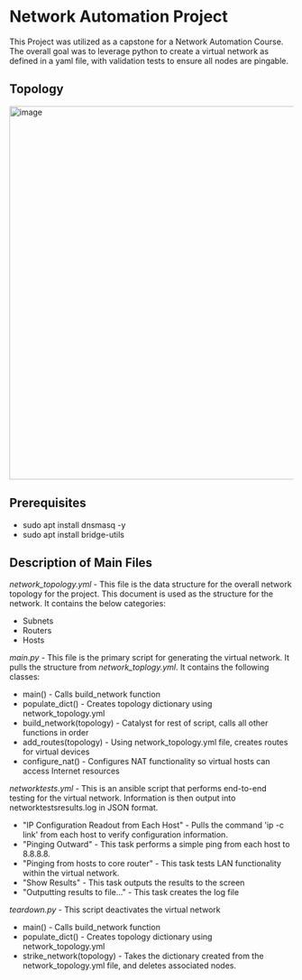 # Network Automation Project
This Project was utilized as a capstone for a Network Automation Course. The overall goal was to leverage python to create a virtual network as defined in a yaml file, with validation tests to ensure all nodes are pingable.

## Topology
<img width="662" alt="image" src="https://github.com/rodriguezmarkd/NetworkAutomationProject/assets/91779224/a8132ae7-f7e0-42ec-be3a-417bbaf5d851">

## Prerequisites
- sudo apt install dnsmasq -y
- sudo apt install bridge-utils

## Description of Main Files
_network_topology.yml_ - This file is the data structure for the overall network topology for the project.
This document is used as the structure for the network. It contains the below categories:
- Subnets
- Routers
- Hosts

_main.py_ - This file is the primary script for generating the virtual network. It pulls the structure from _network_toplogy.yml_. It contains the following classes:
- main() - Calls build_network function
- populate_dict() - Creates topology dictionary using network_topology.yml
- build_network(topology) - Catalyst for rest of script, calls all other functions in order
- add_routes(topology) - Using network_topology.yml file, creates routes for virtual devices
- configure_nat() - Configures NAT functionality so virtual hosts can access Internet resources

_networktests.yml_ - This is an ansible script that performs end-to-end testing for the virtual network. Information is then output into networktestsresults.log in JSON format.
- "IP Configuration Readout from Each Host" - Pulls the command 'ip -c link' from each host to verify configuration information.
- "Pinging Outward" - This task performs a simple ping from each host to 8.8.8.8.
- "Pinging from hosts to core router" - This task tests LAN functionality within the virtual network.
- "Show Results" - This task outputs the results to the screen
- "Outputting results to file..." - This task creates the log file

_teardown.py_ - This script deactivates the virtual network
- main() - Calls build_network function
- populate_dict() - Creates topology dictionary using network_topology.yml
- strike_network(topology) - Takes the dictionary created from the network_topology.yml file, and deletes associated nodes.

